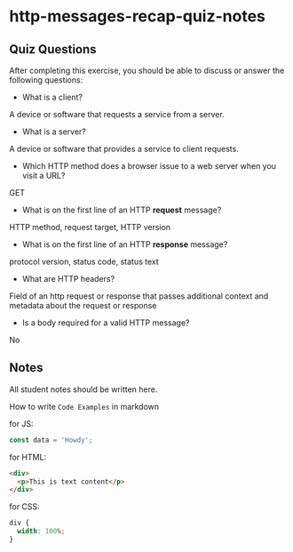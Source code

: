 # http-messages-recap-quiz-notes

## Quiz Questions

After completing this exercise, you should be able to discuss or answer the following questions:

- What is a client?

A device or software that requests a service from a server.

- What is a server?

A device or software that provides a service to client requests.

- Which HTTP method does a browser issue to a web server when you visit a URL?

GET

- What is on the first line of an HTTP **request** message?

HTTP method, request target, HTTP version

- What is on the first line of an HTTP **response** message?

protocol version, status code, status text

- What are HTTP headers?

Field of an http request or response that passes additional context and metadata about the request or response

- Is a body required for a valid HTTP message?

No

## Notes

All student notes should be written here.

How to write `Code Examples` in markdown

for JS:

```javascript
const data = 'Howdy';
```

for HTML:

```html
<div>
  <p>This is text content</p>
</div>
```

for CSS:

```css
div {
  width: 100%;
}
```
